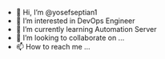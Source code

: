 - 👋 Hi, I’m @yosefseptian1
- 👀 I’m interested in DevOps Engineer
- 🌱 I’m currently learning Automation Server
- 💞️ I’m looking to collaborate on ...
- 📫 How to reach me ...

<!---
yosefseptian1/yosefseptian1 is a ✨ special ✨ repository because its `README.md` (this file) appears on your GitHub profile.
You can click the Preview link to take a look at your changes.
--->
